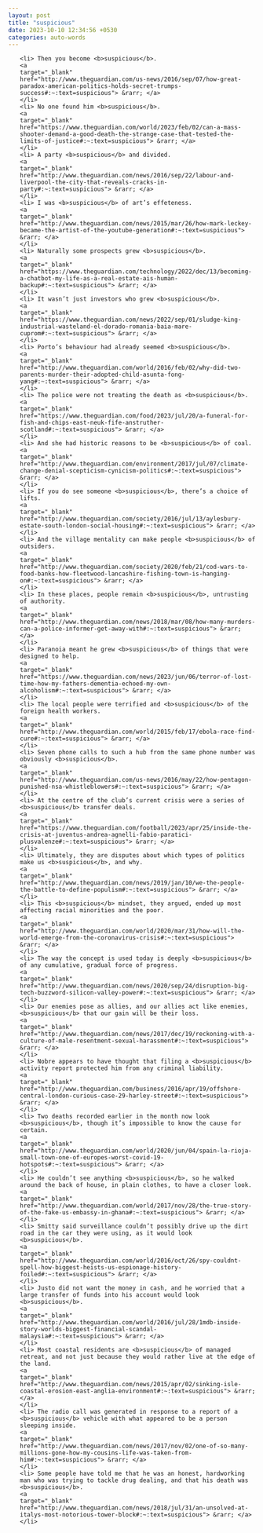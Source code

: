 ```yaml
---
layout: post
title: "suspicious"
date: 2023-10-10 12:34:56 +0530
categories: auto-words
---
```

<ol>

    <li> Then you become <b>suspicious</b>.
    <a 
    target="_blank" 
    href="http://www.theguardian.com/us-news/2016/sep/07/how-great-paradox-american-politics-holds-secret-trumps-success#:~:text=suspicious"> &rarr; </a>
    </li>
    <li> No one found him <b>suspicious</b>.
    <a 
    target="_blank" 
    href="https://www.theguardian.com/world/2023/feb/02/can-a-mass-shooter-demand-a-good-death-the-strange-case-that-tested-the-limits-of-justice#:~:text=suspicious"> &rarr; </a>
    </li>
    <li> A party <b>suspicious</b> and divided.
    <a 
    target="_blank" 
    href="http://www.theguardian.com/news/2016/sep/22/labour-and-liverpool-the-city-that-reveals-cracks-in-party#:~:text=suspicious"> &rarr; </a>
    </li>
    <li> I was <b>suspicious</b> of art’s effeteness.
    <a 
    target="_blank" 
    href="http://www.theguardian.com/news/2015/mar/26/how-mark-leckey-became-the-artist-of-the-youtube-generation#:~:text=suspicious"> &rarr; </a>
    </li>
    <li> Naturally some prospects grew <b>suspicious</b>.
    <a 
    target="_blank" 
    href="https://www.theguardian.com/technology/2022/dec/13/becoming-a-chatbot-my-life-as-a-real-estate-ais-human-backup#:~:text=suspicious"> &rarr; </a>
    </li>
    <li> It wasn’t just investors who grew <b>suspicious</b>.
    <a 
    target="_blank" 
    href="https://www.theguardian.com/news/2022/sep/01/sludge-king-industrial-wasteland-el-dorado-romania-baia-mare-cuprom#:~:text=suspicious"> &rarr; </a>
    </li>
    <li> Porto’s behaviour had already seemed <b>suspicious</b>.
    <a 
    target="_blank" 
    href="http://www.theguardian.com/world/2016/feb/02/why-did-two-parents-murder-their-adopted-child-asunta-fong-yang#:~:text=suspicious"> &rarr; </a>
    </li>
    <li> The police were not treating the death as <b>suspicious</b>.
    <a 
    target="_blank" 
    href="https://www.theguardian.com/food/2023/jul/20/a-funeral-for-fish-and-chips-east-neuk-fife-anstruther-scotland#:~:text=suspicious"> &rarr; </a>
    </li>
    <li> And she had historic reasons to be <b>suspicious</b> of coal.
    <a 
    target="_blank" 
    href="http://www.theguardian.com/environment/2017/jul/07/climate-change-denial-scepticism-cynicism-politics#:~:text=suspicious"> &rarr; </a>
    </li>
    <li> If you do see someone <b>suspicious</b>, there’s a choice of lifts.
    <a 
    target="_blank" 
    href="http://www.theguardian.com/society/2016/jul/13/aylesbury-estate-south-london-social-housing#:~:text=suspicious"> &rarr; </a>
    </li>
    <li> And the village mentality can make people <b>suspicious</b> of outsiders.
    <a 
    target="_blank" 
    href="http://www.theguardian.com/society/2020/feb/21/cod-wars-to-food-banks-how-fleetwood-lancashire-fishing-town-is-hanging-on#:~:text=suspicious"> &rarr; </a>
    </li>
    <li> In these places, people remain <b>suspicious</b>, untrusting of authority.
    <a 
    target="_blank" 
    href="http://www.theguardian.com/news/2018/mar/08/how-many-murders-can-a-police-informer-get-away-with#:~:text=suspicious"> &rarr; </a>
    </li>
    <li> Paranoia meant he grew <b>suspicious</b> of things that were designed to help.
    <a 
    target="_blank" 
    href="https://www.theguardian.com/news/2023/jun/06/terror-of-lost-time-how-my-fathers-dementia-echoed-my-own-alcoholism#:~:text=suspicious"> &rarr; </a>
    </li>
    <li> The local people were terrified and <b>suspicious</b> of the foreign health workers.
    <a 
    target="_blank" 
    href="http://www.theguardian.com/world/2015/feb/17/ebola-race-find-cure#:~:text=suspicious"> &rarr; </a>
    </li>
    <li> Seven phone calls to such a hub from the same phone number was obviously <b>suspicious</b>.
    <a 
    target="_blank" 
    href="http://www.theguardian.com/us-news/2016/may/22/how-pentagon-punished-nsa-whistleblowers#:~:text=suspicious"> &rarr; </a>
    </li>
    <li> At the centre of the club’s current crisis were a series of <b>suspicious</b> transfer deals.
    <a 
    target="_blank" 
    href="https://www.theguardian.com/football/2023/apr/25/inside-the-crisis-at-juventus-andrea-agnelli-fabio-paratici-plusvalenze#:~:text=suspicious"> &rarr; </a>
    </li>
    <li> Ultimately, they are disputes about which types of politics make us <b>suspicious</b>, and why.
    <a 
    target="_blank" 
    href="http://www.theguardian.com/news/2019/jan/10/we-the-people-the-battle-to-define-populism#:~:text=suspicious"> &rarr; </a>
    </li>
    <li> This <b>suspicious</b> mindset, they argued, ended up most affecting racial minorities and the poor.
    <a 
    target="_blank" 
    href="http://www.theguardian.com/world/2020/mar/31/how-will-the-world-emerge-from-the-coronavirus-crisis#:~:text=suspicious"> &rarr; </a>
    </li>
    <li> The way the concept is used today is deeply <b>suspicious</b> of any cumulative, gradual force of progress.
    <a 
    target="_blank" 
    href="http://www.theguardian.com/news/2020/sep/24/disruption-big-tech-buzzword-silicon-valley-power#:~:text=suspicious"> &rarr; </a>
    </li>
    <li> Our enemies pose as allies, and our allies act like enemies, <b>suspicious</b> that our gain will be their loss.
    <a 
    target="_blank" 
    href="http://www.theguardian.com/news/2017/dec/19/reckoning-with-a-culture-of-male-resentment-sexual-harassment#:~:text=suspicious"> &rarr; </a>
    </li>
    <li> Nobre appears to have thought that filing a <b>suspicious</b> activity report protected him from any criminal liability.
    <a 
    target="_blank" 
    href="http://www.theguardian.com/business/2016/apr/19/offshore-central-london-curious-case-29-harley-street#:~:text=suspicious"> &rarr; </a>
    </li>
    <li> Two deaths recorded earlier in the month now look <b>suspicious</b>, though it’s impossible to know the cause for certain.
    <a 
    target="_blank" 
    href="http://www.theguardian.com/world/2020/jun/04/spain-la-rioja-small-town-one-of-europes-worst-covid-19-hotspots#:~:text=suspicious"> &rarr; </a>
    </li>
    <li> He couldn’t see anything <b>suspicious</b>, so he walked around the back of house, in plain clothes, to have a closer look.
    <a 
    target="_blank" 
    href="http://www.theguardian.com/world/2017/nov/28/the-true-story-of-the-fake-us-embassy-in-ghana#:~:text=suspicious"> &rarr; </a>
    </li>
    <li> Smitty said surveillance couldn’t possibly drive up the dirt road in the car they were using, as it would look <b>suspicious</b>.
    <a 
    target="_blank" 
    href="http://www.theguardian.com/world/2016/oct/26/spy-couldnt-spell-how-biggest-heists-us-espionage-history-foiled#:~:text=suspicious"> &rarr; </a>
    </li>
    <li> Justo did not want the money in cash, and he worried that a large transfer of funds into his account would look <b>suspicious</b>.
    <a 
    target="_blank" 
    href="http://www.theguardian.com/world/2016/jul/28/1mdb-inside-story-worlds-biggest-financial-scandal-malaysia#:~:text=suspicious"> &rarr; </a>
    </li>
    <li> Most coastal residents are <b>suspicious</b> of managed retreat, and not just because they would rather live at the edge of the land.
    <a 
    target="_blank" 
    href="http://www.theguardian.com/news/2015/apr/02/sinking-isle-coastal-erosion-east-anglia-environment#:~:text=suspicious"> &rarr; </a>
    </li>
    <li> The radio call was generated in response to a report of a <b>suspicious</b> vehicle with what appeared to be a person sleeping inside.
    <a 
    target="_blank" 
    href="http://www.theguardian.com/news/2017/nov/02/one-of-so-many-millions-gone-how-my-cousins-life-was-taken-from-him#:~:text=suspicious"> &rarr; </a>
    </li>
    <li> Some people have told me that he was an honest, hardworking man who was trying to tackle drug dealing, and that his death was <b>suspicious</b>.
    <a 
    target="_blank" 
    href="http://www.theguardian.com/news/2018/jul/31/an-unsolved-at-italys-most-notorious-tower-block#:~:text=suspicious"> &rarr; </a>
    </li>